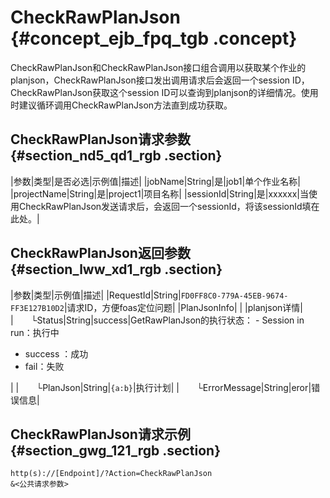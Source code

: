 # CheckRawPlanJson {#concept_ejb_fpq_tgb .concept}

CheckRawPlanJson和CheckRawPlanJson接口组合调用以获取某个作业的planjson，CheckRawPlanJson接口发出调用请求后会返回一个session ID，CheckRawPlanJson获取这个session ID可以查询到planjson的详细情况。使用时建议循环调用CheckRawPlanJson方法直到成功获取。

## CheckRawPlanJson请求参数 {#section_nd5_qd1_rgb .section}

|参数|类型|是否必选|示例值|描述|
|jobName|String|是|job1|单个作业名称|
|projectName|String|是|project1|项目名称|
|sessionId|String|是|xxxxxx|当使用CheckRawPlanJson发送请求后，会返回一个sessionId，将该sessionId填在此处。|

## CheckRawPlanJson返回参数 {#section_lww_xd1_rgb .section}

|参数|类型|示例值|描述|
|RequestId|String|`FD0FF8C0-779A-45EB-9674-FF3E127B10D2`|请求ID，方便foas定位问题|
|PlanJsonInfo| | |planjson详情|
|  └Status|String|success|GetRawPlanJson的执行状态： -   Session in run：执行中
-   success ：成功
-   fail：失败

|
|  └PlanJson|String|`{a:b}`|执行计划|
|  └ErrorMessage|String|eror|错误信息|

## CheckRawPlanJson请求示例 {#section_gwg_121_rgb .section}

```
http(s)://[Endpoint]/?Action=CheckRawPlanJson 
&<公共请求参数>
```

